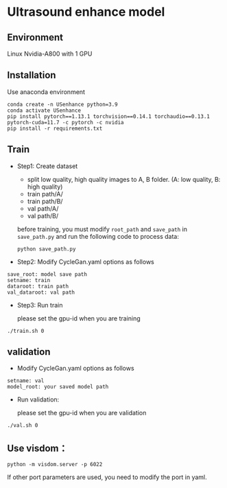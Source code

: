 # Ultrasound enhance model

## Environment

Linux Nvidia-A800 with 1 GPU

## Installation

Use anaconda environment

```
conda create -n USenhance python=3.9
conda activate USenhance
pip install pytorch==1.13.1 torchvision==0.14.1 torchaudio==0.13.1 pytorch-cuda=11.7 -c pytorch -c nvidia
pip install -r requirements.txt
```

## Train

- Step1: Create dataset

  - split low quality, high quality images to A, B folder. (A: low quality, B: high quality)
  - train path/A/
  - train path/B/
  - val path/A/
  - val path/B/

  before training, you must modify `root_path` and `save_path` in `save_path.py` and run the following code to process data:
  ```
  python save_path.py
  ```

- Step2: Modify CycleGan.yaml options as follows

```
save_root: model save path
setname: train
dataroot: train path
val_dataroot: val path
```

- Step3: Run train

  please set the gpu-id when you are training
```
./train.sh 0
```

## validation
- Modify CycleGan.yaml options as follows

```
setname: val
model_root: your saved model path
```

- Run validation:

  please set the gpu-id when you are validation
```
./val.sh 0
```

## Use visdom：

```
python -m visdom.server -p 6022
```

If other port parameters are used, you need to modify the port in yaml.
